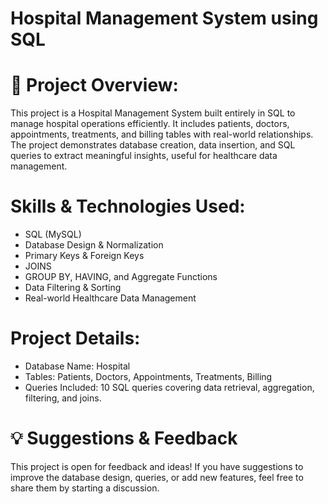 # Hospital Management System using SQL

# 📌 Project Overview:
This project is a Hospital Management System built entirely in SQL to manage hospital operations efficiently.
It includes patients, doctors, appointments, treatments, and billing tables with real-world relationships.
The project demonstrates database creation, data insertion, and SQL queries to extract meaningful insights, useful for healthcare data management.

# Skills & Technologies Used:
- SQL (MySQL)
- Database Design & Normalization
- Primary Keys & Foreign Keys
- JOINS 
- GROUP BY, HAVING, and Aggregate Functions
- Data Filtering & Sorting
- Real-world Healthcare Data Management

# Project Details:
- Database Name: Hospital
- Tables: Patients, Doctors, Appointments, Treatments, Billing
- Queries Included: 10 SQL queries covering data retrieval, aggregation, filtering, and joins.

# 💡 Suggestions & Feedback
This project is open for feedback and ideas!
If you have suggestions to improve the database design, queries, or add new features, feel free to share them by starting a discussion.

  
